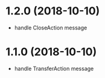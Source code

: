 <a name="1.1.0"></a>
# 1.2.0 (2018-10-10)

- handle CloseAction message

<a name="1.1.0"></a>
# 1.1.0 (2018-10-10)

- handle TransferAction message



